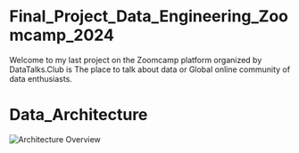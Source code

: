 # Final_Project_Data_Engineering_Zoomcamp_2024

Welcome to my last project on the Zoomcamp platform organized by DataTalks.Club is The place to talk about data or Global online community of data enthusiasts.

# Data_Architecture
![Architecture Overview](./images/week3.png)
